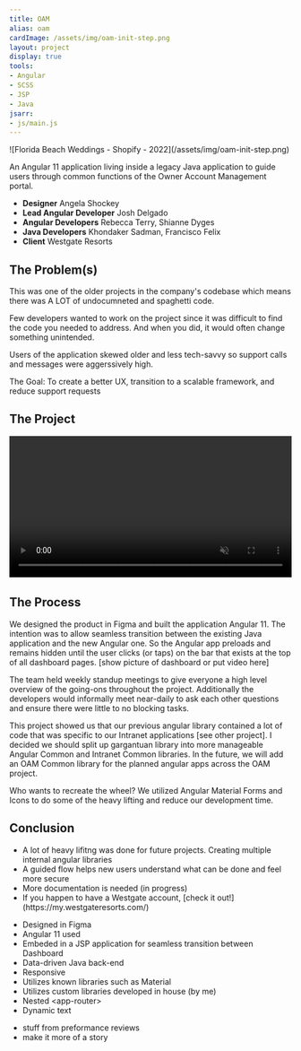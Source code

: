 ```yaml
---
title: OAM
alias: oam
cardImage: /assets/img/oam-init-step.png
layout: project
display: true
tools:
- Angular
- SCSS
- JSP
- Java
jsarr:
- js/main.js
---
```


<section class="project-section">
	<div class="project-section__inner">
		<div class="flex-row flex-row--container">
			<span class="flex-row__column flex-row__column--6" markdown="1">![Florida Beach Weddings - Shopify - 2022](/assets/img/oam-init-step.png)</span>
			<div class="flex-row__column flex-row__column--5 project-section__intro">
				<div>
					<p class="project-section__summary">An Angular 11 application living inside a legacy Java application to guide users through common functions of the Owner Account Management portal.</p>
				</div>
			</div>
			<ul class="flex-row__column project-section__team project-section__team--inline">
				<li class="project-section__team-member">
					<strong>Designer</strong>
					<span>Angela Shockey</span>
				</li>
				<li class="project-section__team-member">
					<strong>Lead Angular Developer</strong>
					<span>Josh Delgado</span>
				</li>
				<li class="project-section__team-member">
					<strong>Angular Developers</strong>
					<span>Rebecca Terry, Shianne Dyges</span>
				</li>
				<li class="project-section__team-member">
					<strong>Java Developers</strong>
					<span>Khondaker Sadman, Francisco Felix</span>
				</li>
				<li class="project-section__team-member">
					<strong>Client</strong>
					<span>Westgate Resorts</span>
				</li>
			</ul>
		</div>
	</div>
</section>
<section class="project-section">
	<div class="project-section__inner">
		<h2 class="project-section__title">The Problem(s)</h2>
		<div class="flex-row flex-row--container">
			<div class="flex-row__column">
				<p>This was one of the older projects in the company's codebase which means there was A LOT of undocumneted and spaghetti code.</p>
				<p>Few developers wanted to work on the project since it was difficult to find the code you needed to address. And when you did, it would often change something unintended.</p>
				<p>Users of the application skewed older and less tech-savvy so support calls and messages were aggerssively high.</p>
				<p>The Goal: To create a better UX, transition to a scalable framework, and reduce support requests</p>
			</div>
		</div>
	</div>
</section>
<section class="project-section">
	<div class="project-section__inner">
		<h2 class="project-section__title">The Project</h2>
		<div class="flex-row flex-row--container">
			<div class="flex-row__column">
				<div class="project-section__mockups">
					<div class="desktop">
						<div class="desktop__screen">
							<video width="100%" autoplay muted loop playsinline>
								<source src="/assets/video/oam/oam-guided-flow-from-dash-loop.webm" type="video/webm">
								<source src="/assets/video/oam/oam-guided-flow-from-dash-loop.mp4" type="video/mp4">
								Your browser does not support the video tag.
							</video>
						</div>
						<div class="desktop__stand"></div>
						<div class="desktop__base"></div>
					</div>
					<div class="tablet">
						<div class="tablet__screen"></div>
					</div>
					<div class="iphone">
						<div class="iphone__screen"></div>
					</div>
				</div>
			</div>
		</div>
	</div>
</section>
<section class="project-section">
	<div class="project-section__inner">
		<h2 class="project-section__title">The Process</h2>
		<div class="flex-row flex-row--container">
			<div class="flex-row__column">
				<p>We designed the product in Figma and built the application Angular 11. The intention was to allow seamless transition between the existing Java application and the new Angular one. So the Angular app preloads and remains hidden until the user clicks (or taps) on the bar that exists at the top of all dashboard pages. [show picture of dashboard or put video here]</p>
				<p>The team held weekly standup meetings to give everyone a high level overview of the going-ons throughout the project. Additionally the developers would informally meet near-daily to ask each other questions and ensure there were little to no blocking tasks.</p>
				<p>This project showed us that our previous angular library contained a lot of code that was specific to our Intranet applications [see other project]. I decided we should split up gargantuan library into more manageable Angular Common and Intranet Common libraries. In the future, we will add an OAM Common library for the planned angular apps across the OAM project.</p>
				<p>Who wants to recreate the wheel? We utilized Angular Material Forms and Icons to do some of the heavy lifting and reduce our development time.</p>
			</div>
		</div>
	</div>
</section>
<section class="project-section">
	<div class="project-section__inner">
		<h2 class="project-section__title">Conclusion</h2>
		<div class="flex-row flex-row--container">
			<div class="flex-row__column flex-row__column--6 project-section__intro">
				<ul>
					<li>A lot of heavy lifitng was done for future projects. Creating multiple internal angular libraries</li> 
					<li>A guided flow helps new users understand what can be done and feel more secure</li>
					<li>More documentation is needed (in progress)</li>
					<li><span markdown="1">If you happen to have a Westgate account, [check it out!](https://my.westgateresorts.com/)</span></li>
				</ul>
			</div>
		</div>
	</div>
</section>

- Designed in Figma
- Angular 11 used
- Embeded in a JSP application for seamless transition between Dashboard
- Data-driven Java back-end
- Responsive
- Utilizes known libraries such as Material
- Utilizes custom libraries developed in house (by me)
- Nested \<app-router>
- Dynamic text

<!-- <video width="100%">
<video width="100%" autoplay muted loop playsinline>
	<source src="/assets/video/oam/oam-guided-flow-from-dash-loop.webm" type="video/webm">
	<source src="/assets/video/oam/oam-guided-flow-from-dash-loop.mp4" type="video/mp4">
	Your browser does not support the video tag.
</video> -->


- stuff from preformance reviews
- make it more of a story